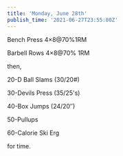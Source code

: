 ```yaml
---
title: 'Monday, June 28th'
publish_time: '2021-06-27T23:55:00Z'
---
```


Bench Press 4×8\@70%1RM

Barbell Rows 4×8\@70% 1RM

then,

20-D Ball Slams (30/20\#)

30-Devils Press (35/25's)

40-Box Jumps (24/20″)

50-Pullups

60-Calorie Ski Erg

for time.
